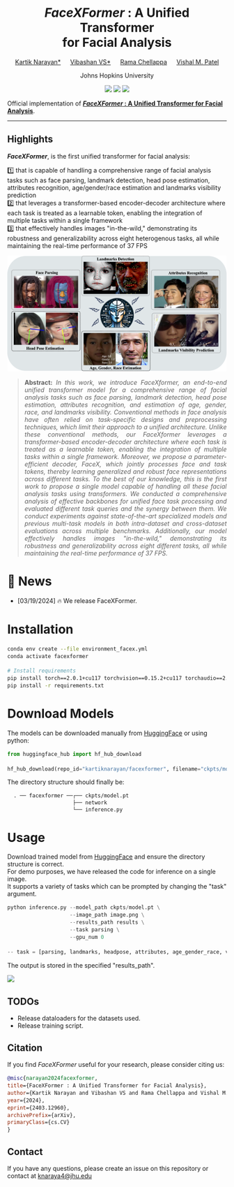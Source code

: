 <div align="center">

# _FaceXFormer_ : A Unified Transformer <br> for Facial Analysis

[Kartik Narayan*](https://kartik-3004.github.io/portfolio/) &emsp; [Vibashan VS*](https://vibashan.github.io) &emsp; [Rama Chellappa](https://engineering.jhu.edu/faculty/rama-chellappa/) &emsp; [Vishal M. Patel](https://engineering.jhu.edu/faculty/vishal-patel/)  

Johns Hopkins University

<a href='https://kartik-3004.github.io/facexformer_web/'><img src='https://img.shields.io/badge/Project-Page-blue'></a>
<a href='https://arxiv.org/abs/2403.12960'><img src='https://img.shields.io/badge/Paper-arXiv-red'></a>
<a href='https://huggingface.co/kartiknarayan/facexformer'><img src='https://img.shields.io/badge/%F0%9F%A4%97%20Hugging%20Face-Model-orange'></a>

</div>

Official implementation of **[_FaceXFormer_ : A Unified Transformer for Facial Analysis](https://kartik-3004.github.io/facexformer_web/)**.
<hr />

## Highlights

**_FaceXFormer_**, is the first unified transformer for facial analysis:

1️⃣ that is capable of handling a comprehensive range of facial analysis tasks such as face parsing, landmark detection, head pose estimation, attributes recognition, age/gender/race estimation and landmarks visibility prediction<br>
2️⃣ that leverages a transformer-based encoder-decoder architecture where each task is treated as a learnable token, enabling the integration of multiple tasks within a single framework<br>
3️⃣ that effectively handles images "in-the-wild," demonstrating its robustness and generalizability across eight heterogenous tasks, all while maintaining the real-time performance of 37 FPS<br>

<img src='assets/intro_viz.png'>

> **<p align="justify"> Abstract:** *In this work, we introduce FaceXformer, an end-to-end unified transformer
> model for a comprehensive range of facial analysis tasks such as face parsing, landmark detection,
> head pose estimation, attributes recognition, and estimation of age, gender, race, and landmarks visibility.
> Conventional methods in face analysis have often relied on task-specific designs and preprocessing techniques,
> which limit their approach to a unified architecture. Unlike these conventional methods, our FaceXformer
> leverages a transformer-based encoder-decoder architecture where each task is treated as a learnable token,
> enabling the integration of multiple tasks within a single framework. Moreover, we propose a parameter-efficient
> decoder, FaceX, which jointly processes face and task tokens, thereby learning generalized and robust face
> representations across different tasks. To the best of our knowledge, this is the first work to propose a
> single model capable of handling all these facial analysis tasks using transformers.  We conducted a
> comprehensive analysis of effective backbones for unified face task processing and evaluated different task
> queries and the synergy between them. We conduct experiments against state-of-the-art specialized models and
> previous multi-task models in both intra-dataset and cross-dataset evaluations across multiple benchmarks.
> Additionally, our model effectively handles images "in-the-wild," demonstrating its robustness and generalizability
> across eight different tasks, all while maintaining the real-time performance of 37 FPS.* </p>

# :rocket: News
- [03/19/2024] 🔥 We release FaceXFormer.

# Installation
```bash
conda env create --file environment_facex.yml
conda activate facexformer

# Install requirements
pip install torch==2.0.1+cu117 torchvision==0.15.2+cu117 torchaudio==2.0.2+cu117 --extra-index-url https://download.pytorch.org/whl/cu117
pip install -r requirements.txt
```
# Download Models
The models can be downloaded manually from [HuggingFace](https://huggingface.co/kartiknarayan/facexformer) or using python:
```python
from huggingface_hub import hf_hub_download

hf_hub_download(repo_id="kartiknarayan/facexformer", filename="ckpts/model.pt", local_dir="./")
```
The directory structure should finally be:

```
  . ── facexformer ──┌── ckpts/model.pt
                     ├── network
                     └── inference.py                    
```
# Usage

Download trained model from [HuggingFace](https://huggingface.co/kartiknarayan/facexformer) and ensure the directory structure is correct.<br>
For demo purposes, we have released the code for inference on a single image.<br>
It supports a variety of tasks which can be prompted by changing the "task" argument. 

```python
python inference.py --model_path ckpts/model.pt \
                    --image_path image.png \
                    --results_path results \
                    --task parsing \
                    --gpu_num 0

-- task = [parsing, landmarks, headpose, attributes, age_gender_race, visibility]
```
The output is stored in the specified "results_path".

<img src='assets/viz_inthewild.png'>

## TODOs
- Release dataloaders for the datasets used.
- Release training script.

## Citation
If you find _FaceXFormer_ useful for your research, please consider citing us:

```bibtex
@misc{narayan2024facexformer,
title={FaceXFormer : A Unified Transformer for Facial Analysis},
author={Kartik Narayan and Vibashan VS and Rama Chellappa and Vishal M. Patel},
year={2024},
eprint={2403.12960},
archivePrefix={arXiv},
primaryClass={cs.CV}
}
```
## Contact
If you have any questions, please create an issue on this repository or contact at knaraya4@jhu.edu
